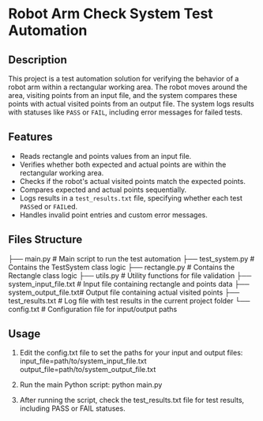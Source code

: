 # Robot Arm Check System Test Automation

## Description
This project is a test automation solution for verifying the behavior of a robot arm within a rectangular working area. The robot moves around the area, visiting points from an input file, and the system compares these points with actual visited points from an output file. The system logs results with statuses like `PASS` or `FAIL`, including error messages for failed tests.

## Features
- Reads rectangle and points values from an input file.
- Verifies whether both expected and actual points are within the rectangular working area.
- Checks if the robot's actual visited points match the expected points.
- Compares expected and actual points sequentially.
- Logs results in a `test_results.txt` file, specifying whether each test `PASS`ed or `FAIL`ed.
- Handles invalid point entries and custom error messages.

## Files Structure
├── main.py               # Main script to run the test automation
├── test_system.py        # Contains the TestSystem class logic
├── rectangle.py          # Contains the Rectangle class logic
├── utils.py              # Utility functions for file validation
├── system_input_file.txt # Input file containing rectangle and points data
├── system_output_file.txt# Output file containing actual visited points
├── test_results.txt      # Log file with test results in the current project folder
└── config.txt            # Configuration file for input/output paths

## Usage
1. Edit the config.txt file to set the paths for your input and output files:
    input_file=path/to/system_input_file.txt
    output_file=path/to/system_output_file.txt

2. Run the main Python script:
    python main.py

3. After running the script, check the test_results.txt file for test results, including PASS or FAIL statuses.        
